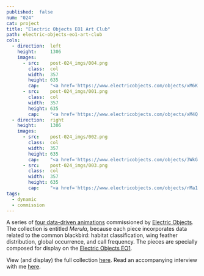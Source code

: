```yaml
---
published:  false
num: "024"
cat: project
title: "Electric Objects EO1 Art Club"
path: electric-objects-eo1-art-club
cols:
  - direction:  left
    height:     1306
    images:
      - src:    post-024_imgs/004.png
        class:  col
        width:  357
        height: 635
        cap:    "<a href='https://www.electricobjects.com/objects/xM6K'>004</a>"
      - src:    post-024_imgs/001.png
        class:  col
        width:  357
        height: 635
        cap:    "<a href='https://www.electricobjects.com/objects/xM4Q'>002</a>"
  - direction:  right
    height:     1306
    images:
      - src:    post-024_imgs/002.png
        class:  col
        width:  357
        height: 635
        cap:    "<a href='https://www.electricobjects.com/objects/3WkG'>001</a>"
      - src:    post-024_imgs/003.png
        class:  col
        width:  357
        height: 635
        cap:    "<a href='https://www.electricobjects.com/objects/rMa1'>003</a>"
tags:
  - dynamic
  - commission
---
```

A series of [four data-driven animations](https://www.electricobjects.com/collections/67) commissioned by [Electric Objects](https://www.electricobjects.com/). The collection is entitled _Merula_, because each piece incorporates data related to the common blackbird: habitat classification, wing feather distribution, global occurrence, and call frequency. The pieces are specially composed for display on the [Electric Objects EO1](http://shop.electricobjects.com/).

View (and display) the full collection [here](https://www.electricobjects.com/collections/67). Read an accompanying interview with me [here](http://zine.electricobjects.com/interviews/emily-fuhrman).